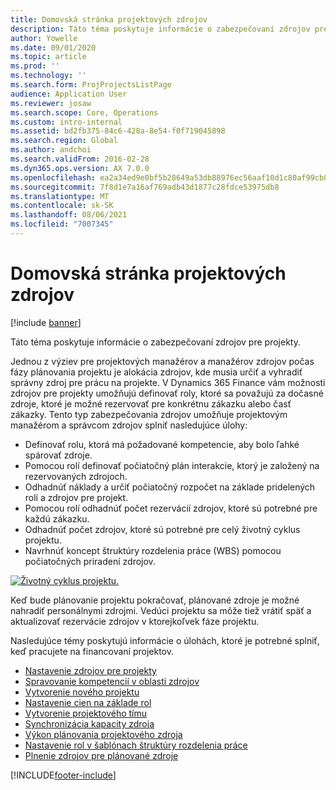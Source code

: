 ```yaml
---
title: Domovská stránka projektových zdrojov
description: Táto téma poskytuje informácie o zabezpečovaní zdrojov pre projekty.
author: Yowelle
ms.date: 09/01/2020
ms.topic: article
ms.prod: ''
ms.technology: ''
ms.search.form: ProjProjectsListPage
audience: Application User
ms.reviewer: josaw
ms.search.scope: Core, Operations
ms.custom: intro-internal
ms.assetid: bd2fb375-84c6-428a-8e54-f0f719045898
ms.search.region: Global
ms.author: andchoi
ms.search.validFrom: 2016-02-28
ms.dyn365.ops.version: AX 7.0.0
ms.openlocfilehash: ea2a34ed9e0bf5b28649a53db88976ec56aaf10d1c80af99cb0856250873a2ab
ms.sourcegitcommit: 7f8d1e7a16af769adb43d1877c28fdce53975db8
ms.translationtype: MT
ms.contentlocale: sk-SK
ms.lasthandoff: 08/06/2021
ms.locfileid: "7007345"
---
```

# <a name="project-resourcing-home-page"></a>Domovská stránka projektových zdrojov

[!include [banner](../includes/banner.md)]

Táto téma poskytuje informácie o zabezpečovaní zdrojov pre projekty.

Jednou z výziev pre projektových manažérov a manažérov zdrojov počas fázy plánovania projektu je alokácia zdrojov, kde musia určiť a vyhradiť správny zdroj pre prácu na projekte. V Dynamics 365 Finance vám možnosti zdrojov pre projekty umožňujú definovať roly, ktoré sa považujú za dočasné zdroje, ktoré je možné rezervovať pre konkrétnu zákazku alebo časť zákazky. Tento typ zabezpečovania zdrojov umožňuje projektovým manažérom a správcom zdrojov splniť nasledujúce úlohy:

- Definovať rolu, ktorá má požadované kompetencie, aby bolo ľahké spárovať zdroje.
- Pomocou rolí definovať počiatočný plán interakcie, ktorý je založený na rezervovaných zdrojoch.
- Odhadnúť náklady a určiť počiatočný rozpočet na základe pridelených rolí a zdrojov pre projekt.
- Pomocou rolí odhadnúť počet rezervácií zdrojov, ktoré sú potrebné pre každú zákazku.
- Odhadnúť počet zdrojov, ktoré sú potrebné pre celý životný cyklus projektu.
- Navrhnúť koncept štruktúry rozdelenia práce (WBS) pomocou počiatočných priradení zdrojov.

[![Životný cyklus projektu.](./media/projectresourcing02-1024x812.jpg)](./media/projectresourcing02.jpg)

Keď bude plánovanie projektu pokračovať, plánované zdroje je možné nahradiť personálnymi zdrojmi. Vedúci projektu sa môže tiež vrátiť späť a aktualizovať rezervácie zdrojov v ktorejkoľvek fáze projektu.

Nasledujúce témy poskytujú informácie o úlohách, ktoré je potrebné splniť, keď pracujete na financovaní projektov.

- [Nastavenie zdrojov pre projekty](set-up-project-resources.md)
- [Spravovanie kompetencií v oblasti zdrojov](manage-resource-competencies.md)
- [Vytvorenie nového projektu](create-new-project.md)
- [Nastavenie cien na základe rol](set-up-role-based-pricing.md)
- [Vytvorenie projektového tímu](create-project-team.md)
- [Synchronizácia kapacity zdroja](synchronize-resource-capacity.md)
- [Výkon plánovania projektového zdroja](project-scheduling-performance.md)
- [Nastavenie rol v šablónach štruktúry rozdelenia práce](set-up-roles-wbs-template.md)
- [Plnenie zdrojov pre plánované zdroje](resource-fulfillment-planned-resources.md)


[!INCLUDE[footer-include](../includes/footer-banner.md)]